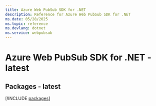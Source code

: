 ```yaml
---
title: Azure Web PubSub SDK for .NET
description: Reference for Azure Web PubSub SDK for .NET
ms.date: 05/28/2025
ms.topic: reference
ms.devlang: dotnet
ms.service: webpubsub
---
```

# Azure Web PubSub SDK for .NET - latest
## Packages - latest
[!INCLUDE [packages](web-pubsub-index.md)]